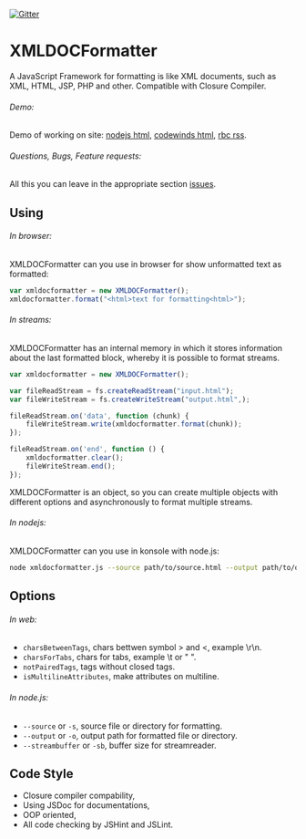 [![Gitter](https://badges.gitter.im/Join%20Chat.svg)](https://gitter.im/LabEG/XMLDOCFormatter.js?utm_source=badge&utm_medium=badge&utm_campaign=pr-badge)

# XMLDOCFormatter
A JavaScript Framework for formatting is like XML documents, such as XML, HTML, JSP, PHP and other. Compatible with Closure Compiler.

###### Demo: 
Demo of working on site:
 [nodejs html](http://labeg.github.io/XMLDOCFormatter.js/?demo=content/examples/nodejs.html), 
 [codewinds html](http://labeg.github.io/XMLDOCFormatter.js/?demo=content/examples/codewinds.html), 
 [rbc rss](http://labeg.github.io/XMLDOCFormatter.js/?demo=content/examples/rbc.news.rss).

###### Questions, Bugs, Feature requests:
All this you can leave in the appropriate section [issues](https://github.com/LabEG/XMLDOCFormatter.js/issues). 

## Using
###### In browser:
XMLDOCFormatter can you use in browser for show unformatted text as formatted:
```javascript
var xmldocformatter = new XMLDOCFormatter();
xmldocformatter.format("<html>text for formatting<html>");
```

###### In streams:
XMLDOCFormatter has an internal memory in which it stores information about the last formatted block, whereby it is possible to format streams.
```javascript
var xmldocformatter = new XMLDOCFormatter();

var fileReadStream = fs.createReadStream("input.html");
var fileWriteStream = fs.createWriteStream("output.html",);

fileReadStream.on('data', function (chunk) {
    fileWriteStream.write(xmldocformatter.format(chunk));
});

fileReadStream.on('end', function () {
    xmldocformatter.clear();
    fileWriteStream.end();
});
```
XMLDOCFormatter is an object, so you can create multiple objects with different options and asynchronously to format multiple streams.

###### In nodejs:
XMLDOCFormatter can you use in konsole with node.js:
```sh
node xmldocformatter.js --source path/to/source.html --output path/to/output.html;
```

## Options
###### In web:
- `charsBetweenTags`, chars bettwen symbol > and <, example \r\n.
- `charsForTabs`, chars for tabs, example \t or "    ".
- `notPairedTags`, tags without closed tags.
- `isMultilineAttributes`, make attributes on multiline.

###### In node.js:
- `--source` or `-s`, source file or directory for formatting.
- `--output` or `-o`, output path for formatted file or directory.
- `--streambuffer` or `-sb`, buffer size for streamreader.

## Code Style
- Closure compiler compability,
- Using JSDoc for documentations,
- OOP oriented,
- All code checking by JSHint and JSLint.
